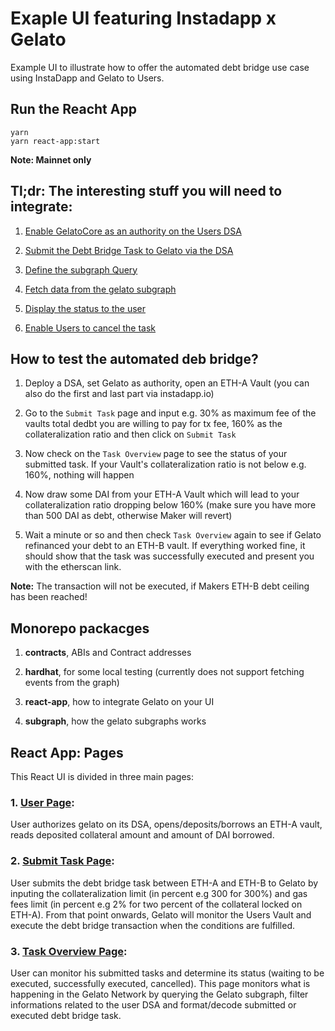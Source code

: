 # Exaple UI featuring Instadapp x Gelato
Example UI to illustrate how to offer the automated debt bridge use case using InstaDapp and Gelato to Users.

## Run the Reacht App

```
yarn
yarn react-app:start
```

**Note: Mainnet only**

## Tl;dr:  The interesting stuff you will need to integrate:

1) [Enable GelatoCore as an authority on the Users DSA](https://github.com/gelatodigital/gelato-instadapp-ui/blob/aa2f7a1023aed5d4c35a713c9a47a27474f3b578/packages/react-app/src/services/payloadGeneration.js#L49)

2) [Submit the Debt Bridge Task to Gelato via the DSA](https://github.com/gelatodigital/gelato-instadapp-ui/blob/aa2f7a1023aed5d4c35a713c9a47a27474f3b578/packages/react-app/src/services/payloadGeneration.js#L57)

3) [Define the subgraph Query](https://github.com/gelatodigital/gelato-instadapp-ui/blob/aa2f7a1023aed5d4c35a713c9a47a27474f3b578/packages/react-app/src/graphql/gelato.js#L3)

4) [Fetch data from the gelato subgraph](https://github.com/gelatodigital/gelato-instadapp-ui/blob/aa2f7a1023aed5d4c35a713c9a47a27474f3b578/packages/react-app/src/index.js#L12)

5) [Display the status to the user](https://github.com/gelatodigital/gelato-instadapp-ui/blob/aa2f7a1023aed5d4c35a713c9a47a27474f3b578/packages/react-app/src/pages/TaskOverview.js#L141)

6) [Enable Users to cancel the task](https://github.com/gelatodigital/gelato-instadapp-ui/blob/aa2f7a1023aed5d4c35a713c9a47a27474f3b578/packages/react-app/src/services/payloadGeneration.js#L188)


## How to test the automated deb bridge?

1) Deploy a DSA, set Gelato as authority, open an ETH-A Vault (you can also do the first and last part via instadapp.io)

2) Go to the `Submit Task` page and input e.g. 30% as maximum fee of the vaults total dedbt you are willing to pay for tx fee, 160% as the collateralization ratio and then click on `Submit Task`

3) Now check on the `Task Overview` page to see the status of your submitted task. If your Vault's collateralization ratio is not below e.g. 160%, nothing will happen

4) Now draw some DAI from your ETH-A Vault which will lead to your collateralization ratio dropping below 160% (make sure you have more than 500 DAI as debt, otherwise Maker will revert)

5) Wait a minute or so and then check `Task Overview` again to see if Gelato refinanced your debt to an ETH-B vault. If everything worked fine, it should show that the task was successfully executed and present you with the etherscan link.

**Note:** The transaction will not be executed, if Makers ETH-B debt ceiling has been reached!

## Monorepo packacges

1) **contracts**, ABIs and Contract addresses

2) **hardhat**, for some local testing (currently does not support fetching events from the graph)

3) **react-app**, how to integrate Gelato on your UI

4) **subgraph**, how the gelato subgraphs works


## React App: Pages

This React UI is divided in three main pages:


### 1. [User Page](https://github.com/gelatodigital/gelato-instadapp-ui/blob/aa2f7a1023aed5d4c35a713c9a47a27474f3b578/packages/react-app/src/pages/User.js):

User authorizes gelato on its DSA, opens/deposits/borrows an ETH-A vault, reads deposited collateral amount and amount of DAI borrowed.
### 2. [Submit Task Page](https://github.com/gelatodigital/gelato-instadapp-ui/blob/aa2f7a1023aed5d4c35a713c9a47a27474f3b578/packages/react-app/src/pages/SubmitTask.js):

User submits the debt bridge task between ETH-A and ETH-B to Gelato by inputing the collateralization limit (in percent e.g 300 for 300%) and gas fees limit (in percent e.g 2% for two percent of the collateral locked on ETH-A). From that point onwards, Gelato will monitor the Users Vault and execute the debt bridge transaction when the conditions are fulfilled.
### 3. [Task Overview Page](https://github.com/gelatodigital/gelato-instadapp-ui/blob/aa2f7a1023aed5d4c35a713c9a47a27474f3b578/packages/react-app/src/pages/TaskOverview.js):

User can monitor his submitted tasks and determine its status (waiting to be executed, successfully executed, cancelled). This page monitors what is happening in the Gelato Network by querying the Gelato subgraph, filter informations related to the user DSA and format/decode submitted or executed debt bridge task.


